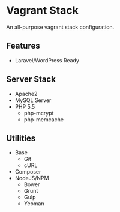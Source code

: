 # Vagrant Stack

An all-purpose vagrant stack configuration.

## Features

- Laravel/WordPress Ready

## Server Stack

- Apache2
- MySQL Server
- PHP 5.5
  - php-mcrypt
  - php-memcache

## Utilities 

- Base
  - Git
  - cURL
- Composer
- NodeJS/NPM
  - Bower
  - Grunt
  - Gulp
  - Yeoman
